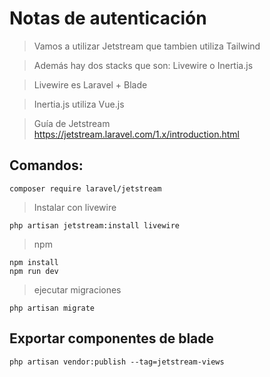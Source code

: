 # Notas de autenticación

> Vamos a utilizar Jetstream que tambien utiliza Tailwind

> Además hay dos stacks que son: Livewire o Inertia.js

> Livewire es Laravel + Blade 

> Inertia.js utiliza Vue.js

> Guía de Jetstream  
    https://jetstream.laravel.com/1.x/introduction.html

## Comandos:

    composer require laravel/jetstream     

> Instalar con livewire

    php artisan jetstream:install livewire   
    
> npm

    npm install
    npm run dev    
    
> ejecutar migraciones

    php artisan migrate   


## Exportar componentes de blade

    php artisan vendor:publish --tag=jetstream-views
